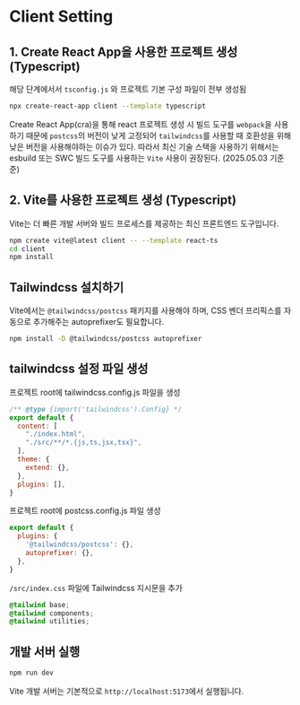 # Client Setting

## 1. Create React App을 사용한 프로젝트 생성 (Typescript)

해당 단계에서서 `tsconfig.js` 와 프로젝트 기본 구성 파일이 전부 생성됨

```bash
npx create-react-app client --template typescript
```

Create React App(cra)을 통해 react 프로젝트 생성 시 빌드 도구를 `webpack`을 사용하기 때문에
`postcss`의 버전이 낮게 고정되어 `tailwindcss`를 사용할 때 호환성을 위해 낮은 버전을 사용해야하는 이슈가 있다. 따라서 최신 기술 스택을 사용하기 위해서는 esbuild 또는 SWC 빌드 도구를 사용하는 `Vite` 사용이 권장된다. (2025.05.03 기준준)

## 2. Vite를 사용한 프로젝트 생성 (Typescript)

Vite는 더 빠른 개발 서버와 빌드 프로세스를 제공하는 최신 프론트엔드 도구입니다.

```bash
npm create vite@latest client -- --template react-ts
cd client
npm install
```

## Tailwindcss 설치하기

Vite에서는 `@tailwindcss/postcss` 패키지를 사용해야 하며, CSS 벤더 프리픽스를 자동으로 추가해주는 autoprefixer도 필요합니다.

```bash
npm install -D @tailwindcss/postcss autoprefixer
```

## tailwindcss 설정 파일 생성

프로젝트 root에 tailwindcss.config.js 파일을 생성

```js
/** @type {import('tailwindcss').Config} */
export default {
  content: [
    "./index.html",
    "./src/**/*.{js,ts,jsx,tsx}",
  ],
  theme: {
    extend: {},
  },
  plugins: [],
}
```

프로젝트 root에 postcss.config.js 파일 생성

```js
export default {
  plugins: {
    '@tailwindcss/postcss': {},
    autoprefixer: {},
  },
}
```

`/src/index.css` 파일에 Tailwindcss 지시문을 추가

```css
@tailwind base;
@tailwind components;
@tailwind utilities;
```

## 개발 서버 실행

```bash
npm run dev
```

Vite 개발 서버는 기본적으로 `http://localhost:5173`에서 실행됩니다.

